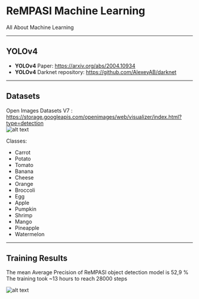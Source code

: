 # ReMPASI Machine Learning

All About Machine Learning

---

## YOLOv4

- **YOLOv4** Paper: https://arxiv.org/abs/2004.10934
- **YOLOv4** Darknet repository: https://github.com/AlexeyAB/darknet

---

## Datasets

Open Images Datasets V7 : https://storage.googleapis.com/openimages/web/visualizer/index.html?type=detection <br />
![alt text](https://github.com/MrFlinxy/ReMPASI/blob/ML_readme/ML/mAP.png?raw=true)

Classes:

- Carrot
- Potato
- Tomato
- Banana
- Cheese
- Orange
- Broccoli
- Egg
- Apple
- Pumpkin
- Shrimp
- Mango
- Pineapple
- Watermelon

---

## Training Results

The mean Average Precision of ReMPASI object detection model is 52,9 % <br />
The training took ~13 hours to reach 28000 steps <br />

![alt text](https://github.com/MrFlinxy/ReMPASI/blob/ML_readme/ML/mAP.png?raw=true)
